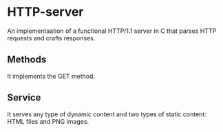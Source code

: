 # HTTP-server

An implementaation of a functional HTTP/1.1 server in C that parses HTTP requests and crafts responses.

## Methods

It implements the GET method.

## Service
It serves any type of dynamic content and two types of static content: HTML files and PNG images.
